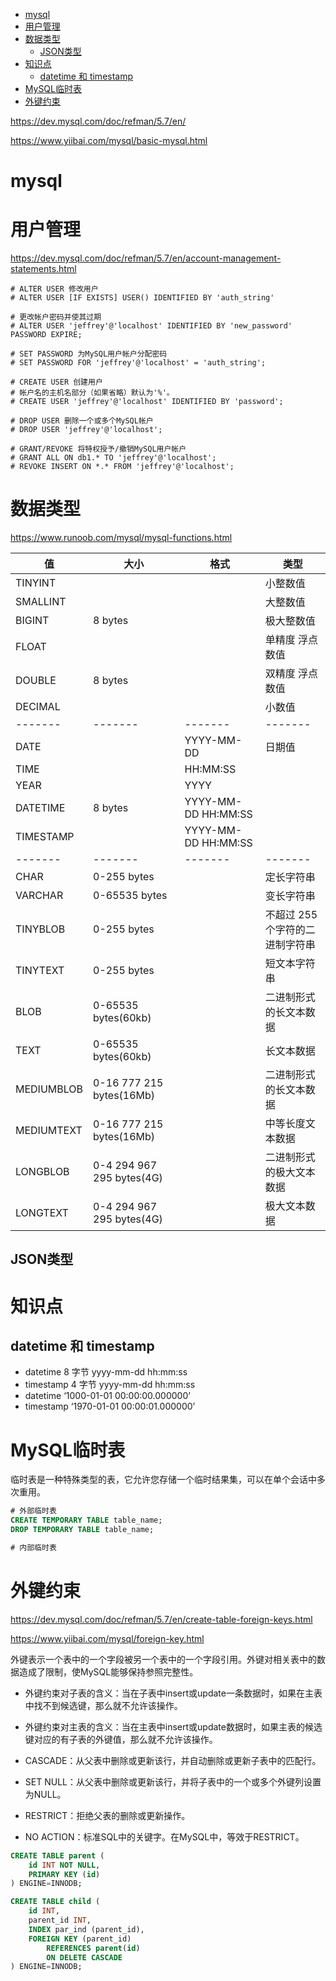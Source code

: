 <!-- TOC -->

- [mysql](#mysql)
- [用户管理](#用户管理)
- [数据类型](#数据类型)
    - [JSON类型](#json类型)
- [知识点](#知识点)
    - [datetime 和 timestamp](#datetime-和-timestamp)
- [MySQL临时表](#mysql临时表)
- [外键约束](#外键约束)

<!-- /TOC -->

https://dev.mysql.com/doc/refman/5.7/en/

https://www.yiibai.com/mysql/basic-mysql.html

# mysql

# 用户管理

https://dev.mysql.com/doc/refman/5.7/en/account-management-statements.html

```
# ALTER USER 修改用户
# ALTER USER [IF EXISTS] USER() IDENTIFIED BY 'auth_string'

# 更改帐户密码并使其过期
# ALTER USER 'jeffrey'@'localhost' IDENTIFIED BY 'new_password' PASSWORD EXPIRE;

# SET PASSWORD 为MySQL用户帐户分配密码
# SET PASSWORD FOR 'jeffrey'@'localhost' = 'auth_string';

# CREATE USER 创建用户
# 帐户名的主机名部分（如果省略）默认为'%'。
# CREATE USER 'jeffrey'@'localhost' IDENTIFIED BY 'password';

# DROP USER 删除一个或多个MySQL帐户
# DROP USER 'jeffrey'@'localhost';

# GRANT/REVOKE 将特权授予/撤销MySQL用户帐户
# GRANT ALL ON db1.* TO 'jeffrey'@'localhost';
# REVOKE INSERT ON *.* FROM 'jeffrey'@'localhost';
```

# 数据类型

https://www.runoob.com/mysql/mysql-functions.html

| 值        | 大小                | 格式                | 类型                            |
| --------- | ------------------- | ------------------- | ------------------------------- |
| TINYINT   |                     |                     | 小整数值                        |
| SMALLINT  |                     |                     | 大整数值                        |
| BIGINT    | 8 bytes             |                     | 极大整数值                      |
| FLOAT     |                     |                     | 单精度 浮点数值                 |
| DOUBLE    | 8 bytes             |                     | 双精度 浮点数值                 |
| DECIMAL   |                     |                     | 小数值                          |
| -------   | -------             | -------             | -------                         |
| DATE      |                     | YYYY-MM-DD          | 日期值                          |
| TIME      |                     | HH:MM:SS            |                                 |
| YEAR      |                     | YYYY                |                                 |
| DATETIME  | 8 bytes             | YYYY-MM-DD HH:MM:SS |                                 |
| TIMESTAMP |                     | YYYY-MM-DD HH:MM:SS |                                 |
| -------   | -------             | -------             | -------                         |
| CHAR      | 0-255 bytes         |                     | 定长字符串                      |
| VARCHAR   | 0-65535 bytes       |                     | 变长字符串                      |
| TINYBLOB  | 0-255 bytes         |                     | 不超过 255 个字符的二进制字符串 |
| TINYTEXT  | 0-255 bytes         |                     | 短文本字符串                    |
| BLOB      | 0-65535 bytes(60kb) |                     | 二进制形式的长文本数据          |
| TEXT | 0-65535 bytes(60kb) | | 长文本数据 |
| MEDIUMBLOB | 0-16 777 215 bytes(16Mb) | | 二进制形式的长文本数据 |
| MEDIUMTEXT | 0-16 777 215 bytes(16Mb) | | 中等长度文本数据 |
| LONGBLOB | 0-4 294 967 295 bytes(4G) | | 二进制形式的极大文本数据 |
| LONGTEXT | 0-4 294 967 295 bytes(4G) | | 极大文本数据 |

## JSON类型

# 知识点

## datetime 和 timestamp

- datetime 8 字节 yyyy-mm-dd hh:mm:ss
- timestamp 4 字节 yyyy-mm-dd hh:mm:ss
- datetime ‘1000-01-01 00:00:00.000000’
- timestamp ‘1970-01-01 00:00:01.000000’

# MySQL临时表

临时表是一种特殊类型的表，它允许您存储一个临时结果集，可以在单个会话中多次重用。

```sql
# 外部临时表
CREATE TEMPORARY TABLE table_name;
DROP TEMPORARY TABLE table_name;
```

```sql
# 内部临时表
```

# 外键约束

https://dev.mysql.com/doc/refman/5.7/en/create-table-foreign-keys.html

https://www.yiibai.com/mysql/foreign-key.html

外键表示一个表中的一个字段被另一个表中的一个字段引用。外键对相关表中的数据造成了限制，使MySQL能够保持参照完整性。

* 外键约束对子表的含义：当在子表中insert或update一条数据时，如果在主表中找不到候选键，那么就不允许该操作。
* 外键约束对主表的含义：当在主表中insert或update数据时，如果主表的候选键对应的有子表的外键值，那么就不允许该操作。

* CASCADE：从父表中删除或更新该行，并自动删除或更新子表中的匹配行。
* SET NULL：从父表中删除或更新该行，并将子表中的一个或多个外键列设置为NULL。
* RESTRICT：拒绝父表的删除或更新操作。  
* NO ACTION：标准SQL中的关键字。在MySQL中，等效于RESTRICT。

```sql
CREATE TABLE parent (
    id INT NOT NULL,
    PRIMARY KEY (id)
) ENGINE=INNODB;

CREATE TABLE child (
    id INT,
    parent_id INT,
    INDEX par_ind (parent_id),
    FOREIGN KEY (parent_id)
        REFERENCES parent(id)
        ON DELETE CASCADE
) ENGINE=INNODB;
```

